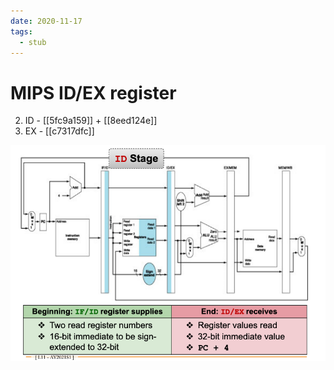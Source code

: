```yaml
---
date: 2020-11-17
tags: 
  - stub
---
```


# MIPS ID/EX register

2. ID - [[5fc9a159]] + [[8eed124e]] 
3. EX - [[c7317dfc]] 

![](./static/mips-if-id-ex.png)

